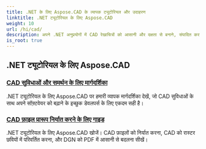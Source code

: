 ```yaml
---
title: .NET के लिए Aspose.CAD के व्यापक ट्यूटोरियल और उदाहरण
linktitle: .NET ट्यूटोरियल के लिए Aspose.CAD
weight: 10
url: /hi/cad/
description: अपने .NET अनुप्रयोगों में CAD रेखाचित्रों को आसानी और दक्षता से बनाने, संपादित करने, परिवर्तित करने और हेरफेर करने का चरण-दर-चरण तरीका जानें। शुरुआती और पेशेवरों दोनों के लिए बिल्कुल सही।
is_root: true
---
```

## .NET ट्यूटोरियल के लिए Aspose.CAD
### [CAD सुविधाओं और समर्थन के लिए मार्गदर्शिका](./guide-to-cad-features-and-support/)
.NET ट्यूटोरियल के लिए Aspose.CAD पर हमारी व्यापक मार्गदर्शिका देखें, जो CAD सुविधाओं के साथ अपने सॉफ़्टवेयर को बढ़ाने के इच्छुक डेवलपर्स के लिए एकदम सही है।
### [CAD फ़ाइल प्रारूप निर्यात करने के लिए गाइड](./guide-to-exporting-cad-format/)
.NET ट्यूटोरियल के लिए Aspose.CAD खोजें। CAD फ़ाइलों को निर्यात करना, CAD को रास्टर छवियों में परिवर्तित करना, और DGN को PDF में आसानी से बदलना सीखें।